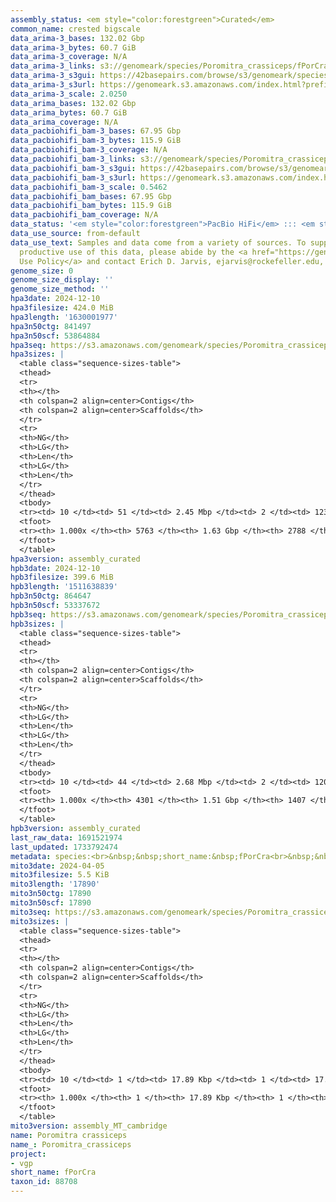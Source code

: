 ```yaml
---
assembly_status: <em style="color:forestgreen">Curated</em>
common_name: crested bigscale
data_arima-3_bases: 132.02 Gbp
data_arima-3_bytes: 60.7 GiB
data_arima-3_coverage: N/A
data_arima-3_links: s3://genomeark/species/Poromitra_crassiceps/fPorCra3/genomic_data/arima/<br>
data_arima-3_s3gui: https://42basepairs.com/browse/s3/genomeark/species/Poromitra_crassiceps/fPorCra3/genomic_data/arima/
data_arima-3_s3url: https://genomeark.s3.amazonaws.com/index.html?prefix=species/Poromitra_crassiceps/fPorCra3/genomic_data/arima/
data_arima-3_scale: 2.0250
data_arima_bases: 132.02 Gbp
data_arima_bytes: 60.7 GiB
data_arima_coverage: N/A
data_pacbiohifi_bam-3_bases: 67.95 Gbp
data_pacbiohifi_bam-3_bytes: 115.9 GiB
data_pacbiohifi_bam-3_coverage: N/A
data_pacbiohifi_bam-3_links: s3://genomeark/species/Poromitra_crassiceps/fPorCra3/genomic_data/pacbio_hifi/<br>
data_pacbiohifi_bam-3_s3gui: https://42basepairs.com/browse/s3/genomeark/species/Poromitra_crassiceps/fPorCra3/genomic_data/pacbio_hifi/
data_pacbiohifi_bam-3_s3url: https://genomeark.s3.amazonaws.com/index.html?prefix=species/Poromitra_crassiceps/fPorCra3/genomic_data/pacbio_hifi/
data_pacbiohifi_bam-3_scale: 0.5462
data_pacbiohifi_bam_bases: 67.95 Gbp
data_pacbiohifi_bam_bytes: 115.9 GiB
data_pacbiohifi_bam_coverage: N/A
data_status: '<em style="color:forestgreen">PacBio HiFi</em> ::: <em style="color:forestgreen">Arima</em>'
data_use_source: from-default
data_use_text: Samples and data come from a variety of sources. To support fair and
  productive use of this data, please abide by the <a href="https://genome10k.soe.ucsc.edu/data-use-policies/">Data
  Use Policy</a> and contact Erich D. Jarvis, ejarvis@rockefeller.edu, with any questions.
genome_size: 0
genome_size_display: ''
genome_size_method: ''
hpa3date: 2024-12-10
hpa3filesize: 424.0 MiB
hpa3length: '1630001977'
hpa3n50ctg: 841497
hpa3n50scf: 53864884
hpa3seq: https://s3.amazonaws.com/genomeark/species/Poromitra_crassiceps/fPorCra3/assembly_curated/fPorCra3.hap1.cur.20241210.fasta.gz
hpa3sizes: |
  <table class="sequence-sizes-table">
  <thead>
  <tr>
  <th></th>
  <th colspan=2 align=center>Contigs</th>
  <th colspan=2 align=center>Scaffolds</th>
  </tr>
  <tr>
  <th>NG</th>
  <th>LG</th>
  <th>Len</th>
  <th>LG</th>
  <th>Len</th>
  </tr>
  </thead>
  <tbody>
  <tr><td> 10 </td><td> 51 </td><td> 2.45 Mbp </td><td> 2 </td><td> 123.09 Mbp </td></tr><tr><td> 20 </td><td> 130 </td><td> 1.79 Mbp </td><td> 3 </td><td> 96.76 Mbp </td></tr><tr><td> 30 </td><td> 233 </td><td> 1.38 Mbp </td><td> 5 </td><td> 66.70 Mbp </td></tr><tr><td> 40 </td><td> 365 </td><td> 1.09 Mbp </td><td> 8 </td><td> 59.98 Mbp </td></tr><tr style="background-color:#cccccc;"><td> 50 </td><td> 534 </td><td style="background-color:#ff8888;"> 0.84 Mbp </td><td> 11 </td><td style="background-color:#88ff88;"> 53.86 Mbp </td></tr><tr><td> 60 </td><td> 753 </td><td> 0.65 Mbp </td><td> 14 </td><td> 45.88 Mbp </td></tr><tr><td> 70 </td><td> 1046 </td><td> 477.28 Kbp </td><td> 18 </td><td> 32.40 Mbp </td></tr><tr><td> 80 </td><td> 1465 </td><td> 312.32 Kbp </td><td> 24 </td><td> 22.78 Mbp </td></tr><tr><td> 90 </td><td> 2199 </td><td> 151.25 Kbp </td><td> 52 </td><td> 0.85 Mbp </td></tr><tr><td> 100 </td><td> 5763 </td><td> 1.00 Kbp </td><td> 2788 </td><td> 1.00 Kbp </td></tr></tbody>
  <tfoot>
  <tr><th> 1.000x </th><th> 5763 </th><th> 1.63 Gbp </th><th> 2788 </th><th> 1.63 Gbp </th></tr>
  </tfoot>
  </table>
hpa3version: assembly_curated
hpb3date: 2024-12-10
hpb3filesize: 399.6 MiB
hpb3length: '1511638839'
hpb3n50ctg: 864647
hpb3n50scf: 53337672
hpb3seq: https://s3.amazonaws.com/genomeark/species/Poromitra_crassiceps/fPorCra3/assembly_curated/fPorCra3.hap2.cur.20241210.fasta.gz
hpb3sizes: |
  <table class="sequence-sizes-table">
  <thead>
  <tr>
  <th></th>
  <th colspan=2 align=center>Contigs</th>
  <th colspan=2 align=center>Scaffolds</th>
  </tr>
  <tr>
  <th>NG</th>
  <th>LG</th>
  <th>Len</th>
  <th>LG</th>
  <th>Len</th>
  </tr>
  </thead>
  <tbody>
  <tr><td> 10 </td><td> 44 </td><td> 2.68 Mbp </td><td> 2 </td><td> 120.67 Mbp </td></tr><tr><td> 20 </td><td> 113 </td><td> 1.88 Mbp </td><td> 3 </td><td> 99.38 Mbp </td></tr><tr><td> 30 </td><td> 205 </td><td> 1.45 Mbp </td><td> 5 </td><td> 64.84 Mbp </td></tr><tr><td> 40 </td><td> 324 </td><td> 1.11 Mbp </td><td> 7 </td><td> 58.87 Mbp </td></tr><tr style="background-color:#cccccc;"><td> 50 </td><td> 479 </td><td style="background-color:#ff8888;"> 0.86 Mbp </td><td> 10 </td><td style="background-color:#88ff88;"> 53.34 Mbp </td></tr><tr><td> 60 </td><td> 679 </td><td> 0.66 Mbp </td><td> 13 </td><td> 42.81 Mbp </td></tr><tr><td> 70 </td><td> 945 </td><td> 490.47 Kbp </td><td> 17 </td><td> 34.80 Mbp </td></tr><tr><td> 80 </td><td> 1307 </td><td> 343.91 Kbp </td><td> 22 </td><td> 25.18 Mbp </td></tr><tr><td> 90 </td><td> 1882 </td><td> 193.09 Kbp </td><td> 30 </td><td> 17.42 Mbp </td></tr><tr><td> 100 </td><td> 4301 </td><td> 1.00 Kbp </td><td> 1407 </td><td> 1.00 Kbp </td></tr></tbody>
  <tfoot>
  <tr><th> 1.000x </th><th> 4301 </th><th> 1.51 Gbp </th><th> 1407 </th><th> 1.51 Gbp </th></tr>
  </tfoot>
  </table>
hpb3version: assembly_curated
last_raw_data: 1691521974
last_updated: 1733792474
metadata: species:<br>&nbsp;&nbsp;short_name:&nbsp;fPorCra<br>&nbsp;&nbsp;name:&nbsp;Poromitra&nbsp;crassiceps<br>&nbsp;&nbsp;taxon_id:&nbsp;88708<br>&nbsp;&nbsp;common_name:&nbsp;crested&nbsp;bigscale<br>&nbsp;&nbsp;order:<br>&nbsp;&nbsp;&nbsp;&nbsp;name:&nbsp;Stephanoberyciformes<br>&nbsp;&nbsp;family:<br>&nbsp;&nbsp;&nbsp;&nbsp;name:&nbsp;Melamphaidae<br>&nbsp;&nbsp;individuals:<br>&nbsp;&nbsp;&nbsp;&nbsp;-&nbsp;short_name:&nbsp;fPorCra3<br>&nbsp;&nbsp;&nbsp;&nbsp;&nbsp;&nbsp;biosample_id:&nbsp;SAMEA8748810<br>&nbsp;&nbsp;&nbsp;&nbsp;&nbsp;&nbsp;sex:<br>&nbsp;&nbsp;genome_size:<br>&nbsp;&nbsp;genome_size_method:<br>&nbsp;&nbsp;project:&nbsp;[&nbsp;vgp&nbsp;]<br>
mito3date: 2024-04-05
mito3filesize: 5.5 KiB
mito3length: '17890'
mito3n50ctg: 17890
mito3n50scf: 17890
mito3seq: https://s3.amazonaws.com/genomeark/species/Poromitra_crassiceps/fPorCra3/assembly_MT_cambridge/fPorCra3.MT.20240405.fasta.gz
mito3sizes: |
  <table class="sequence-sizes-table">
  <thead>
  <tr>
  <th></th>
  <th colspan=2 align=center>Contigs</th>
  <th colspan=2 align=center>Scaffolds</th>
  </tr>
  <tr>
  <th>NG</th>
  <th>LG</th>
  <th>Len</th>
  <th>LG</th>
  <th>Len</th>
  </tr>
  </thead>
  <tbody>
  <tr><td> 10 </td><td> 1 </td><td> 17.89 Kbp </td><td> 1 </td><td> 17.89 Kbp </td></tr><tr><td> 20 </td><td> 1 </td><td> 17.89 Kbp </td><td> 1 </td><td> 17.89 Kbp </td></tr><tr><td> 30 </td><td> 1 </td><td> 17.89 Kbp </td><td> 1 </td><td> 17.89 Kbp </td></tr><tr><td> 40 </td><td> 1 </td><td> 17.89 Kbp </td><td> 1 </td><td> 17.89 Kbp </td></tr><tr style="background-color:#cccccc;"><td> 50 </td><td> 1 </td><td style="background-color:#ff8888;"> 17.89 Kbp </td><td> 1 </td><td style="background-color:#ff8888;"> 17.89 Kbp </td></tr><tr><td> 60 </td><td> 1 </td><td> 17.89 Kbp </td><td> 1 </td><td> 17.89 Kbp </td></tr><tr><td> 70 </td><td> 1 </td><td> 17.89 Kbp </td><td> 1 </td><td> 17.89 Kbp </td></tr><tr><td> 80 </td><td> 1 </td><td> 17.89 Kbp </td><td> 1 </td><td> 17.89 Kbp </td></tr><tr><td> 90 </td><td> 1 </td><td> 17.89 Kbp </td><td> 1 </td><td> 17.89 Kbp </td></tr><tr><td> 100 </td><td> 1 </td><td> 17.89 Kbp </td><td> 1 </td><td> 17.89 Kbp </td></tr></tbody>
  <tfoot>
  <tr><th> 1.000x </th><th> 1 </th><th> 17.89 Kbp </th><th> 1 </th><th> 17.89 Kbp </th></tr>
  </tfoot>
  </table>
mito3version: assembly_MT_cambridge
name: Poromitra crassiceps
name_: Poromitra_crassiceps
project:
- vgp
short_name: fPorCra
taxon_id: 88708
---
```

